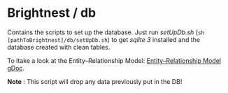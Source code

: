 Brightnest / db
==========

Contains the scripts to set up the database.
Just run *setUpDb.sh* (`sh [pathToBrightnest]/db/setUpDb.sh`) to get *sqlite 3* installed and the database created with clean tables.

To ltake a look at the Entity–Relationship Model: [Entity–Relationship Model gDoc](https://docs.google.com/drawings/d/1OwqbfFlFCeVXoyn874ne3d_TTE421CKfQZkEK0j4RuQ/edit?usp=sharing).

**Note** : This script will drop any data previously put in the DB!
